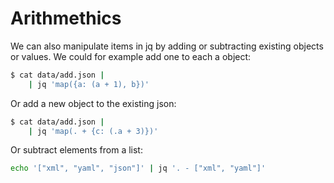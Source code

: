 Arithmethics
========================================

We can also manipulate items in jq by adding or subtracting existing 
objects or values. We could for example add one to each a object:
```bash
$ cat data/add.json |
    | jq 'map({a: (a + 1), b})'
```
Or add a new object to the existing json:
```bash
$ cat data/add.json |
    | jq 'map(. + {c: (.a + 3)})'
```
Or subtract elements from a list:
```bash
echo '["xml", "yaml", "json"]' | jq '. - ["xml", "yaml"]'
```
